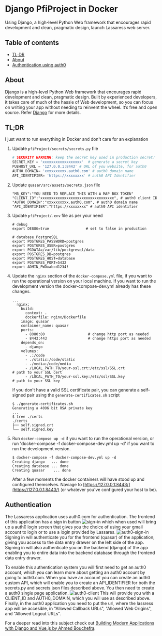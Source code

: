 # Django PfiProject in Docker

Using Django, a high-level Python Web framework that encourages rapid development and clean, pragmatic design, launch Lassaress web server.

## Table of contents

 - [TL;DR](#tldr)
 - [About](#about)
 - [Authentication using auth0](#auth)

## <a name="about"></a>About
Django is a high-level Python Web framework that encourages rapid development and clean, pragmatic design. Built by experienced developers, it takes care of much of the hassle of Web development, so you can focus on writing your app without needing to reinvent the wheel. It’s free and open source. Refer [Django](https://www.djangoproject.com/) for more details.

## <a name="tldr"></a>TL;DR
 I just want to run everything in Docker and don't care for an explanation

 1. Update `pfiProject/secrets/secrets.py` file 

     ```python
     # SECURITY WARNING: keep the secret key used in production secret!
     SECRET_KEY = 'xxxxxxxxxxxxxxxxxx'  # generate a secret key
     PUBHOST_URL = '127.0.0.1:8443' # URL of you website, for auth0
     AUTH0_DOMAIN= 'xxxxxxxxxx.auth0.com' # auth0 domain name
     API_IDENTIFIER= 'https://xxxxxxxx' # auth0 API Identifier
     ```
 1. Update `quasar/src/assets/secrets.json` file

     ```quasar
     "MB_KEY":"YOU NEED TO REPLACE THIS WITH A MAP BOX TOKEN"
     "CLIENT_ID":"xxxxxxxxxxxxxxxxxxxxxxxxxxxxxxxxxx", # auth0 client ID
     "AUTH0_DOMAIN":"xxxxxxxxxx.auth0.com", # auth0 domain name
     "API_IDENTIFIER":"https://xxxxxxxx" # auth0 API identifier
    ```
 3. Update `pfiProject/.env` file as per your need 

     ```
     # debug
     export DEBUG=true                 # set to false in production

     # database PostgreSQL
     export POSTGRES_PASSWORD=postgres
     export POSTGRES_USER=postgres
     export PGDATA=/var/lib/postgresql/data
     export POSTGRES_DB=postgres
     export POSTGRES_HOST=database
     export POSTGRES_PORT=5432
     export ADMIN_PWD=abcd1234!
     ```
 4. Update the `nginx` section of the `docker-compose.yml` file, if you want to run the operational version on your local machine. If you want to run the development version the docker-compose-dev.yml already has these changes.

     ```
     ...
       nginx:
         build:
           context: .
           dockerfile: nginx/Dockerfile
         image: quasar 
         container_name: quasar 
         ports:
           - 8080:80                    # change http port as needed
           - 8443:443                   # change https port as needed
         depends_on:
           - django
         volumes:
           - .:/code
           - ./static:/code/static
           - ./media:/code/media
           - /LOCAL_PATH_TO/your-ssl.crt:/etc/ssl/SSL.crt               # path to your SSL cert
           - /LOCAL_PATH_TO/your-ssl.key:/etc/ssl/SSL.key               # path to your SSL key
     ```
     If you don't have a valid SSL certificate pair, you can generate a self-signed pair using the `generate-certificates.sh` script

     ```console
     $ ./generate-certificates.sh
     Generating a 4096 bit RSA private key
     ...
     $ tree ./certs
     ./certs
     ├── self.signed.crt
     └── self.signed.key
     ```
 5. Run `docker-compose up -d` if you want to run the operational version, or run 'docker-compose -f docker-compose-dev.yml up -d' if you want to run the development version.

     ```console
     $ docker-compose -f docker-compose-dev.yml up -d
     Creating django   ... done
     Creating database ... done
     Creating quasar    ... done
     ```
    After a few moments the docker containers will have stood up and configured themselves.
 Naviage to [https://127.0.0.1:8443/](https://127.0.0.1:8443/) (or whatever you've configured your host to be).
 
## <a name="auth"></a>Authentication

The Lassaress application uses auth0.com for authentication. The frontend of this application has a sign in button ![sign-in](../../master/images/sign-in.png) which when used will bring up a auth0 login screen that gives you the choice of using your gmail account to login or to use a login provided by Lassares. 
![auth0-sign-in](../../master/images/auth0-sign-in.png)
Signing in will authenticate you for the frontend (quasar) of the application, giving you access to the data entry drawer on the left side of the app. Signing in will also authenticate you on the backend (django) of the app enabling you to entire data into the backend database through the frontend data entry drawer. 

To enable this authentication system you will first need to get an auth0 account, which you can learn more about getting an auth0 account by going to auth0.com. When you have an account you can create an auth0 custom API, which will enable you to create an API_IDENTIFIER for both the secrets.py and secrets.json files described above. You then need to create a auth0 single page application. 
![auth0-client](../../master/images/auth0-client.png)
This will provide you with a CLIENT_ID and AUTH0_DOMAIN, which you will use as described above. Finally, in the auth0 application you need to put the url, where the lassress app will be accesible, in "Allowed Callback URLs", "Allowed Web Origins", and "Allowed Logout URLs". 

For a deeper read into this subject check out [Building Modern Applications with Django and Vue.js by Ahmed Bouchefra](https://auth0.com/blog/building-modern-applications-with-django-and-vuejs/).
